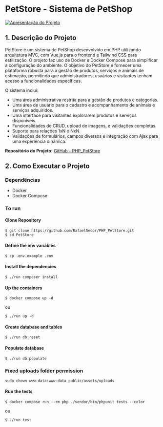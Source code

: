 # PetStore - Sistema de PetShop

[![Apresentação do Projeto](https://img.youtube.com/vi/0RMEFlIPjpM/0.jpg)](https://youtu.be/0RMEFlIPjpM)

## 1. Descrição do Projeto
PetStore é um sistema de PetShop desenvolvido em PHP utilizando arquitetura MVC, com Vue.js para o frontend e Tailwind CSS para estilização. O projeto faz uso de Docker e Docker Compose para simplificar a configuração do ambiente. O objetivo do PetStore é fornecer uma plataforma robusta para a gestão de produtos, serviços e animais de estimação, permitindo que administradores, usuários e visitantes tenham acesso a funcionalidades específicas.

O sistema inclui:
- Uma área administrativa restrita para a gestão de produtos e categorias.
- Uma área de usuário para o cadastro e acompanhamento de animais e serviços adquiridos.
- Uma interface para visitantes explorarem produtos e serviços disponíveis.
- Funcionalidades de CRUD, upload de imagens, e validações completas.
- Suporte para relações 1xN e NxN.
- Validações de formulários, campos diversos e integração com Ajax para uma experiência dinâmica.

**Repositório do Projeto:** [GitHub - PHP_PetStore](https://github.com/RafaelSedor/PHP_PetStore.git)

## 2. Como Executar o Projeto
### Dependências

- Docker
- Docker Compose

### To run

#### Clone Repository

```
$ git clone https://github.com/RafaelSedor/PHP_PetStore.git
$ cd PetStore
```

#### Define the env variables

```
$ cp .env.example .env
```

#### Install the dependencies

```
$ ./run composer install
```

#### Up the containers

```
$ docker compose up -d
```

ou

```
$ ./run up -d
```

#### Create database and tables

```
$ ./run db:reset
```

#### Populate database

```
$ ./run db:populate
```

### Fixed uploads folder permission

```
sudo chown www-data:www-data public/assets/uploads
```

#### Run the tests

```
$ docker compose run --rm php ./vendor/bin/phpunit tests --color
```

ou

```
$ ./run test
```
